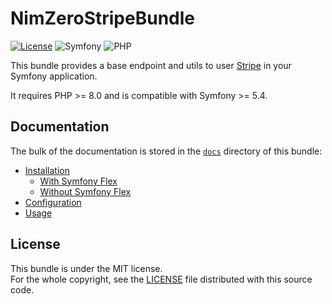 NimZeroStripeBundle
===================

[![License](https://img.shields.io/packagist/l/nimzero/stripe-bundle)](LICENSE)
![Symfony](https://img.shields.io/badge/Symfony-%3E%3D5.4-blue?logo=symfony)
![PHP](https://img.shields.io/badge/php-%3E%3D8.0-blue?logo=php) 

This bundle provides a base endpoint and utils to user [Stripe](https://stripe.com) in your Symfony application.

It requires PHP >= 8.0 and is compatible with Symfony >= 5.4.

Documentation
-------------

The bulk of the documentation is stored in the [`docs`](docs/index.rst) directory of this bundle:

* [Installation](docs/installation.rst)
  * [With Symfony Flex](docs/installation.rst#applications-that-use-symfony-flex)
  * [Without Symfony Flex](docs/installation.rst#applications-that-use-symfony-flex)
* [Configuration](docs/configuration.rst)
* [Usage](docs/usage.rst)

License
-------

This bundle is under the MIT license.  
For the whole copyright, see the [LICENSE](LICENSE) file distributed with this source code.